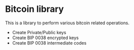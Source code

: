 Bitcoin library
===============

This is a library to perform various bitcoin related operations. 

- Create Private/Public keys
- Create BIP 0038 encrypted keys
- Create BIP 0038 intermediate codes
